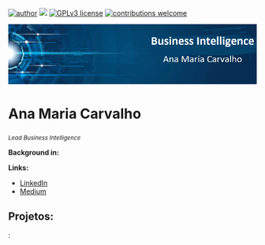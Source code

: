 [![author](https://img.shields.io/badge/author-AnaMariaCarvalho-red.svg)](https://www.linkedin.com/in/carvalhoanamaria/) [![](https://img.shields.io/badge/python-3.7+-blue.svg)](https://www.python.org/downloads/release/python-365/) [![GPLv3 license](https://img.shields.io/badge/License-GPLv3-blue.svg)](http://perso.crans.org/besson/LICENSE.html) [![contributions welcome](https://img.shields.io/badge/contributions-welcome-brightgreen.svg?style=flat)](https://github.com/carvalhoanamaria/Data-Science)

<p align="center">
  <img src="bannerrr.png" >
</p>


# Ana Maria Carvalho
<sub>*Lead Business Intelligence*</sub>


**Background in:** 

**Links:**
* [LinkedIn](https://www.linkedin.com/in/carvalhoanamaria/)
* [Medium](https://www.medium.com)


## Projetos:
:


